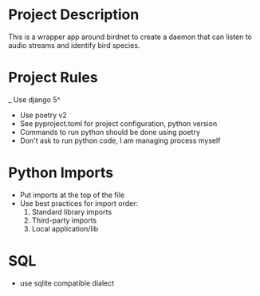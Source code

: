 # Project Description

This is a wrapper app around birdnet to create a daemon that can listen to audio streams and identify bird species.

# Project Rules

_ Use django 5^
- Use poetry v2
- See pyproject.toml for project configuration, python version
- Commands to run python should be done using poetry
- Don't ask to run python code, I am managing process myself

# Python Imports

- Put imports at the top of the file
- Use best practices for import order:
  1. Standard library imports
  2. Third-party imports
  3. Local application/lib

# SQL

- use sqlite compatible dialect
